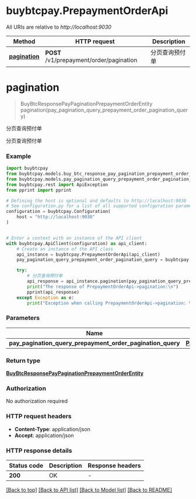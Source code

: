 # buybtcpay.PrepaymentOrderApi

All URIs are relative to *http://localhost:9030*

Method | HTTP request | Description
------------- | ------------- | -------------
[**pagination**](PrepaymentOrderApi.md#pagination) | **POST** /v1/prepayment/order/pagination | 分页查询预付单


# **pagination**
> BuyBtcResponsePayPaginationPrepaymentOrderEntity pagination(pay_pagination_query_prepayment_order_pagination_query)

分页查询预付单

分页查询预付单

### Example


```python
import buybtcpay
from buybtcpay.models.buy_btc_response_pay_pagination_prepayment_order_entity import BuyBtcResponsePayPaginationPrepaymentOrderEntity
from buybtcpay.models.pay_pagination_query_prepayment_order_pagination_query import PayPaginationQueryPrepaymentOrderPaginationQuery
from buybtcpay.rest import ApiException
from pprint import pprint

# Defining the host is optional and defaults to http://localhost:9030
# See configuration.py for a list of all supported configuration parameters.
configuration = buybtcpay.Configuration(
    host = "http://localhost:9030"
)


# Enter a context with an instance of the API client
with buybtcpay.ApiClient(configuration) as api_client:
    # Create an instance of the API class
    api_instance = buybtcpay.PrepaymentOrderApi(api_client)
    pay_pagination_query_prepayment_order_pagination_query = buybtcpay.PayPaginationQueryPrepaymentOrderPaginationQuery() # PayPaginationQueryPrepaymentOrderPaginationQuery | 

    try:
        # 分页查询预付单
        api_response = api_instance.pagination(pay_pagination_query_prepayment_order_pagination_query)
        print("The response of PrepaymentOrderApi->pagination:\n")
        pprint(api_response)
    except Exception as e:
        print("Exception when calling PrepaymentOrderApi->pagination: %s\n" % e)
```



### Parameters


Name | Type | Description  | Notes
------------- | ------------- | ------------- | -------------
 **pay_pagination_query_prepayment_order_pagination_query** | [**PayPaginationQueryPrepaymentOrderPaginationQuery**](PayPaginationQueryPrepaymentOrderPaginationQuery.md)|  | 

### Return type

[**BuyBtcResponsePayPaginationPrepaymentOrderEntity**](BuyBtcResponsePayPaginationPrepaymentOrderEntity.md)

### Authorization

No authorization required

### HTTP request headers

 - **Content-Type**: application/json
 - **Accept**: application/json

### HTTP response details

| Status code | Description | Response headers |
|-------------|-------------|------------------|
**200** | OK |  -  |

[[Back to top]](#) [[Back to API list]](../README.md#documentation-for-api-endpoints) [[Back to Model list]](../README.md#documentation-for-models) [[Back to README]](../README.md)

